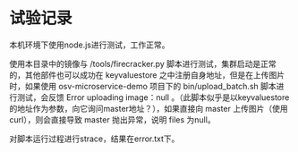 # 试验记录

本机环境下使用node.js进行测试，工作正常。

使用本目录中的镜像与 /tools/firecracker.py 脚本进行测试，集群启动是正常的，其他部件也可以成功在 keyvaluestore 之中注册自身地址，但是在上传图片时，如果使用 osv-microservice-demo 项目下的 bin/upload_batch.sh 脚本进行测试，会反馈 Error uploading image：null 。（此脚本似乎是以keyvaluestore的地址作为参数，向它询问master地址？），如果直接向 master 上传图片（使用curl），则会直接导致 master 抛出异常，说明 files 为null。

对脚本运行过程进行strace，结果在error.txt下。